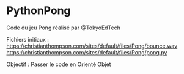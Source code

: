 # PythonPong

Code du jeu Pong réalisé par @TokyoEdTech

Fichiers initiaux :
https://christianthompson.com/sites/default/files/Pong/bounce.wav
https://christianthompson.com/sites/default/files/Pong/pong.py

Objectif : Passer le code en Orienté Objet